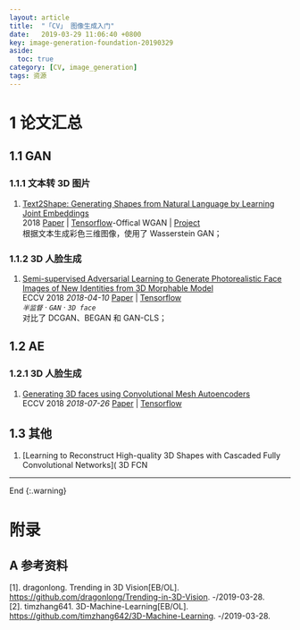 ```yaml
---
layout: article
title:  "「CV」 图像生成入门"
date:   2019-03-29 11:06:40 +0800
key: image-generation-foundation-20190329
aside:
  toc: true
category: [CV, image_generation]
tags: 资源
---
```

<!--more-->  

# 1 论文汇总

## 1.1 GAN
### 1.1.1 文本转 3D 图片
1. [Text2Shape: Generating Shapes from Natural Language by Learning Joint Embeddings](http://cn.arxiv.org/abs/1803.08495)   
2018 [Paper](https://arxiv.org/abs/1803.08495) | [Tensorflow](https://github.com/kchen92/text2shape/)-Offical WGAN | [Project](http://text2shape.stanford.edu/)      
根据文本生成彩色三维图像，使用了 Wasserstein GAN；  

### 1.1.2 3D 人脸生成
1. [Semi-supervised Adversarial Learning to Generate Photorealistic Face Images of New Identities from 3D Morphable Model](http://cn.arxiv.org/abs/1804.03675)    
ECCV 2018 *2018-04-10* [Paper](https://arxiv.org/abs/1804.03675) | [Tensorflow](https://github.com/barisgecer/facegan)    
*`半监督` · `GAN` · `3D face`*   
对比了 DCGAN、BEGAN 和 GAN-CLS；    

## 1.2 AE
### 1.2.1 3D 人脸生成
1. [Generating 3D faces using Convolutional Mesh Autoencoders](http://cn.arxiv.org/abs/1807.10267)   
ECCV 2018 *2018-07-26* [Paper](https://arxiv.org/abs/1807.10267) | [Tensorflow](https://github.com/anuragranj/coma)  



## 1.3 其他
1. [Learning to Reconstruct High-quality 3D Shapes with Cascaded Fully Convolutional Networks](
3D FCN

-------------------  
 End
{:.warning}  


# 附录
## A 参考资料
[1]. dragonlong. Trending in 3D Vision[EB/OL]. <https://github.com/dragonlong/Trending-in-3D-Vision>. -/2019-03-28.    
[2]. timzhang641. 3D-Machine-Learning[EB/OL]. <https://github.com/timzhang642/3D-Machine-Learning>. -/2019-03-28.    
